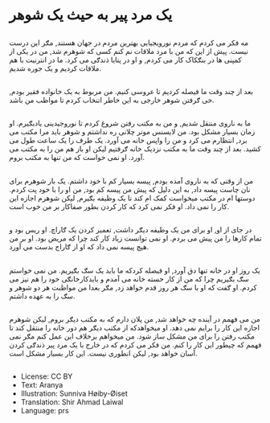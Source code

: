 # يک مرد پير به حيث يک شوهر

##
مه فکر می کردم که مردم نورويجيايی بهترین مردم در جهان هستند, مګر اين درست نيست. پيش از اين که من با مرد ملاقات نم کنم کسی که شوهرم شد, من در یکی از کمپنی ها در بنګکاک کار می کردم, و او در پتايا ذندګی می کرد. ما در انترنيت با هم ملاقات کرديم و يک جوره شديم.

##
بعد از چند وقت ما فیصله کرديم تا عروسی کنیم. من مربوط به یک‌ خانواده فقير بودم, خی ګرفتن شوهر خارجی به اين خاطر اتنخاب کردم تا مواظب من باشد.

##
ما به ناروی منتقل شديم, و من به مکتب رفتن شروغ کردم تا نوروجيدينی ياد‌بګيرم. او زمان بسيار مشکل بود. من لايسنس موتر چلانی ره نداشتم و شوهر بايد مرا مکتب می برد, انتظارم می کرد و من را واپس خانه می آورد. يک طرف را يک ساعت طول می کشيد. بعد از چند وقت ما به مکتب نزديک خانه ګرفتیم ليکن او باز هم من را به مکتب می آورد. او نمی خواست که من تنها به مکتب بروم.

##
من از وقتی که به ناروی آمده بودم, پيسه بسيار کم با خود داشتم. یک بار شوهرم برای نان چاست پيسه داد, به اين دليل که پيش من پيسه‌ کم بود, من او را با خود پت کردم. دوستها ام در مکتب ميخواست کمک ام کند تا يک وظيفه بګيرم, ليکن شوهرم اجازه اين کار را نمی داد. او فکر نمی کرد که کار کردن بطور صفاکار بر من خوب است.

##
در جای از او, او برای من یک وظيفه ديګر داشت, تعمیر کردن یک ګاراچ. او ریس بود و تمام کارها را من پيش می بردم. او نمی توانست زياد کار کند چرا که مريض بود. او بر من هيچ پيسه نمی داد که او از ګاراج بدست مي آورد.

##
یک روز او در خانه تنها دق آورد, او فيصله کرد‌که ما بايد یک سګ بګيريم. من نمی خواستم سګ بګیریم چرا که من از کار خسته خانه می آمدم و بايدکارخانګی خود را هم نیز می کردم. او ګفت که او با سګ هر روز قدم خواهد زد, مګر بعدا من مواظبت هر دو شوهر و سګ را به عهده داشتم.

##
من می فهمم در آينده چه خواهد شد, من پلان دارم که به مکتب ديګر بروم, ليکن شوهرم اجازه اين کار را برايم نمی دهد. او ميخواهد‌که از مکتب ديګر هم دور خانه را منتقل کند تا مکتب رفتن را برای من مشکل ساز شود. من ميخواهم برخلاف اين عمل کنم مګر نمی فهمم که چیطور اين کار را کنم. من فکر می کردم که در خارج با يک مرد پير ذندګی کردن آسان خواهد بود, ليکن انطوری نيست. اين کار بسيار مشکل است.

##
* License: CC BY
* Text: Aranya
* Illustration: Sunniva Høiby-Øiset
* Translation: Shir Ahmad Laiwal
* Language: prs
